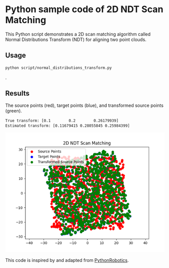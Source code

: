 # Python sample code of 2D NDT Scan Matching
This Python script demonstrates a 2D scan matching algorithm called Normal Distributions Transform (NDT) for aligning two point clouds.

## Usage

```bash
python script/normal_distributions_transform.py
```
.
## Results
The source points (red), target points (blue), and transformed source points (green).

```
True transform: [0.1        0.2        0.26179939]
Estimated transform: [0.11679415 0.28055845 0.25984399]
```

![Result](image/result.png)

This code is inspired by and adapted from [PythonRobotics](https://github.com/AtsushiSakai/PythonRobotics).


